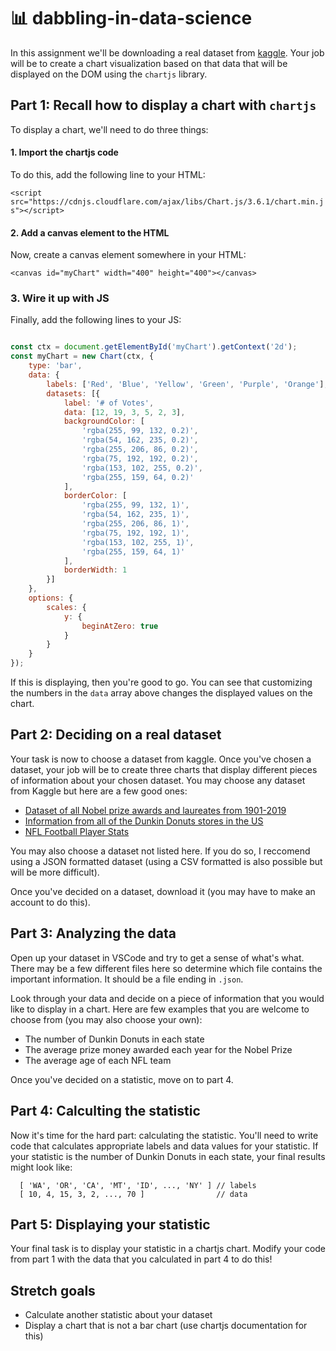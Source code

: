 # 📊 dabbling-in-data-science

In this assignment we'll be downloading a real dataset from [kaggle](https://www.kaggle.com/datasets?sort=usability&fileType=json). Your job will be to create a chart visualization based on that data that will be displayed on the DOM using the `chartjs` library.

## Part 1: Recall how to display a chart with `chartjs`

To display a chart, we'll need to do three things:

#### 1. Import the chartjs code

To do this, add the following line to your HTML:

`<script src="https://cdnjs.cloudflare.com/ajax/libs/Chart.js/3.6.1/chart.min.js"></script>`

#### 2. Add a canvas element to the HTML

Now, create a canvas element somewhere in your HTML:

`<canvas id="myChart" width="400" height="400"></canvas>`

### 3. Wire it up with JS

Finally, add the following lines to your JS:

```javascript

const ctx = document.getElementById('myChart').getContext('2d');
const myChart = new Chart(ctx, {
    type: 'bar',
    data: {
        labels: ['Red', 'Blue', 'Yellow', 'Green', 'Purple', 'Orange'],
        datasets: [{
            label: '# of Votes',
            data: [12, 19, 3, 5, 2, 3],
            backgroundColor: [
                'rgba(255, 99, 132, 0.2)',
                'rgba(54, 162, 235, 0.2)',
                'rgba(255, 206, 86, 0.2)',
                'rgba(75, 192, 192, 0.2)',
                'rgba(153, 102, 255, 0.2)',
                'rgba(255, 159, 64, 0.2)'
            ],
            borderColor: [
                'rgba(255, 99, 132, 1)',
                'rgba(54, 162, 235, 1)',
                'rgba(255, 206, 86, 1)',
                'rgba(75, 192, 192, 1)',
                'rgba(153, 102, 255, 1)',
                'rgba(255, 159, 64, 1)'
            ],
            borderWidth: 1
        }]
    },
    options: {
        scales: {
            y: {
                beginAtZero: true
            }
        }
    }
});

```

If this is displaying, then you're good to go. You can see that customizing the numbers in the `data` array above changes the displayed values on the chart.

## Part 2: Deciding on a real dataset

Your task is now to choose a dataset from kaggle. Once you've chosen a dataset, your job will be to create three charts that display different pieces of information about your chosen dataset. You may choose any dataset from Kaggle but here are a few good ones:

* [Dataset of all Nobel prize awards and laureates from 1901-2019](https://www.kaggle.com/imdevskp/nobel-prize)
* [Information from all of the Dunkin Donuts stores in the US](https://www.kaggle.com/jpbulman/usa-dunkin-donuts-stores)
* [NFL Football Player Stats](https://www.kaggle.com/zynicide/nfl-football-player-stats)

You may also choose a dataset not listed here. If you do so, I reccomend using a JSON formatted dataset (using a CSV formatted is also possible but will be more difficult).

Once you've decided on a dataset, download it (you may have to make an account to do this).

## Part 3: Analyzing the data

Open up your dataset in VSCode and try to get a sense of what's what. There may be a few different files here so determine which file contains the important information. It should be a file ending in `.json`.

Look through your data and decide on a piece of information that you would like to display in a chart. Here are few examples that you are welcome to choose from (you may also choose your own):
* The number of Dunkin Donuts in each state
* The average prize money awarded each year for the Nobel Prize
* The average age of each NFL team

Once you've decided on a statistic, move on to part 4.

## Part 4: Calculting the statistic

Now it's time for the hard part: calculating the statistic. You'll need to write code that calculates appropriate labels and data values for your statistic. If your statistic is the number of Dunkin Donuts in each state, your final results might look like:
```
  [ 'WA', 'OR', 'CA', 'MT', 'ID', ..., 'NY' ] // labels
  [ 10, 4, 15, 3, 2, ..., 70 ]                // data
```

## Part 5: Displaying your statistic

Your final task is to display your statistic in a chartjs chart. Modify your code from part 1 with the data that you calculated in part 4 to do this!

## Stretch goals

* Calculate another statistic about your dataset
* Display a chart that is not a bar chart (use chartjs documentation for this)
